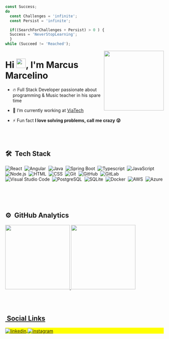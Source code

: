 
```javascript
const Success;
do
  const Challenges = 'infinite';
  const Persist = 'infinite';

  if((SearchForChallenges + Persist) > 0 ) {
  Success = 'NeverStopLearning';
  }
while (Succeed != 'Reached');
 ```

<img align="right" height="190em" margin-top="100px" src="https://swall.teahub.io/photos/small/88-885847_js-react-hooks.png"/>

<h1 align="left">Hi <img src="https://raw.githubusercontent.com/kaueMarques/kaueMarques/master/hi.gif" width="30px">, I'm Marcus Marcelino</h1>
<!-- <p align="left"> <img src="https://komarev.com/ghpvc/?username=marcusmarcelino&color=yellow" alt="Profile views" /> </p> -->

- 🔥 Full Stack Developer passionate about programming & Music teacher in his spare time  

- 🔭 I’m currently working at [ViaTech](https://viatechinfo.com.br/)

- ⚡ Fun fact **I love solving problems, call me crazy 😜**

<br><br>

## 🛠 &nbsp;Tech Stack

![React](https://img.shields.io/badge/-React-05122A?style=flat&logo=react)&nbsp;
![Angular](https://img.shields.io/badge/-Angular-05122A?style=flat&logo=angular)&nbsp;
![Java](https://img.shields.io/badge/-Java-05122A?style=flat&logo=java)&nbsp;
![Spring Boot](https://img.shields.io/badge/-Spring-05122A?style=flat&logo=spring)&nbsp;
![Typescript](https://img.shields.io/badge/-Typescript-05122A?style=flat&logo=typescript)&nbsp;
![JavaScript](https://img.shields.io/badge/-JavaScript-05122A?style=flat&logo=javascript)&nbsp;
![Node.js](https://img.shields.io/badge/-Node.js-05122A?style=flat&logo=node.js)&nbsp;
![HTML](https://img.shields.io/badge/-HTML-05122A?style=flat&logo=HTML5)&nbsp;
![CSS](https://img.shields.io/badge/-CSS-05122A?style=flat&logo=CSS3&logoColor=1572B6)&nbsp;
![Git](https://img.shields.io/badge/-Git-05122A?style=flat&logo=git)&nbsp;
![GitHub](https://img.shields.io/badge/-GitHub-05122A?style=flat&logo=github)&nbsp;
![GitLab](https://img.shields.io/badge/-GitLab-05122A?style=flat&logo=gitlab)&nbsp;
![Visual Studio Code](https://img.shields.io/badge/-Visual%20Studio%20Code-05122A?style=flat&logo=visual-studio-code&logoColor=007ACC)&nbsp;
![PostgreSQL](https://img.shields.io/badge/-PostgreSQL-05122A?style=flat&logo=postgresql)&nbsp;
![SQLite](https://img.shields.io/badge/-SQLite-05122A?style=flat&logo=sqlite)&nbsp;
![Docker](https://img.shields.io/badge/-Docker-05122A?style=flat&logo=docker)&nbsp;
![AWS](https://img.shields.io/badge/-AWS-05122A?style=flat&logo=aws)&nbsp;
![Azure](https://img.shields.io/badge/-Azure-05122A?style=flat&logo=azure)&nbsp;

<br><br>

## ⚙️ &nbsp;GitHub Analytics

<div>
  <a href="https://github.com/ManuCoutinho">
  <img height="205em" src="https://github-readme-stats.vercel.app/api?username=marcusmarcelino&show_icons=true&theme=vision-friendly-dark"/>
  <img height="205em" src="https://github-readme-stats.vercel.app/api/top-langs/?username=marcusmarcelino&layout=compact&theme=vision-friendly-dark"/>
</div>


<br><br>

## &nbsp;Social Links

<p align="left" style="background:yellow">
<a href="https://linkedin.com/in/marcus-marcelino-vl325" target="_blank">
  <img align="center" src="https://img.shields.io/badge/-marcusmarcelino-05122A?style=flat&logo=linkedin" alt="linkedin"/>
</a>
<a href="https://instagram.com/marcusvsmarcelino" target="_blank">
 <img align="center" src="https://img.shields.io/badge/-marcusvsmarcelino-05122A?style=flat&logo=instagram" alt="instagram"/>
</a>
</p>

<!--
**marcusmarcelino/marcusmarcelino** is a ✨ _special_ ✨ repository because its `README.md` (this file) appears on your GitHub profile.

Here are some ideas to get you started:

- 🔭 I’m currently working on ...
- 🌱 I’m currently learning ...
- 👯 I’m looking to collaborate on ...
- 🤔 I’m looking for help with ...
- 💬 Ask me about ...
- 📫 How to reach me: ...
- 😄 Pronouns: ...
- ⚡ Fun fact: ...
-->
